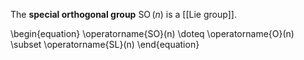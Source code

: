 The **special orthogonal group** $\operatorname{SO}(n)$ is a [[Lie group]].

\begin{equation}
\operatorname{SO}(n) \doteq \operatorname{O}(n) \subset \operatorname{SL}(n)
\end{equation}